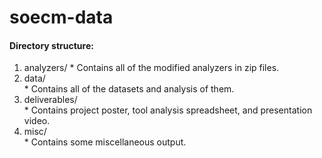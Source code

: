 # soecm-data

#### Directory structure:
  1. analyzers/
    * Contains all of the modified analyzers in zip files.  
  2. data/  
    * Contains all of the datasets and analysis of them.  
  3. deliverables/  
    * Contains project poster, tool analysis spreadsheet, and presentation video.  
  4. misc/  
    * Contains some miscellaneous output.  
